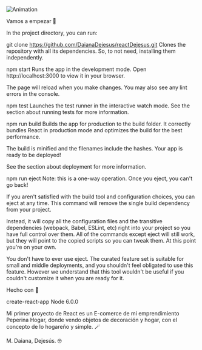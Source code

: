 ![Animation](./public/img-products/proyectoReact.gif)

Vamos a empezar 🚀

In the project directory, you can run:

git clone https://github.com/DaianaDejesus/reactDejesus.git
Clones the repository with all its dependencies. So, to not need, installing them independently.

npm start
Runs the app in the development mode.
Open http://localhost:3000 to view it in your browser.

The page will reload when you make changes.
You may also see any lint errors in the console.

npm test
Launches the test runner in the interactive watch mode.
See the section about running tests for more information.

npm run build
Builds the app for production to the build folder.
It correctly bundles React in production mode and optimizes the build for the best performance.

The build is minified and the filenames include the hashes.
Your app is ready to be deployed!

See the section about deployment for more information.

npm run eject
Note: this is a one-way operation. Once you eject, you can't go back!

If you aren't satisfied with the build tool and configuration choices, you can eject at any time. This command will remove the single build dependency from your project.

Instead, it will copy all the configuration files and the transitive dependencies (webpack, Babel, ESLint, etc) right into your project so you have full control over them. All of the commands except eject will still work, but they will point to the copied scripts so you can tweak them. At this point you're on your own.

You don't have to ever use eject. The curated feature set is suitable for small and middle deployments, and you shouldn't feel obligated to use this feature. However we understand that this tool wouldn't be useful if you couldn't customize it when you are ready for it.

Hecho con 🔧

create-react-app
Node 6.0.0

Mi primer proyecto de React es un E-comerce de mi emprendimiento Peperina Hogar, donde vendo objetos de decoración y hogar, con el concepto de lo hogareño y  simple. 🪄


M. Daiana, Dejesús. 🤓
